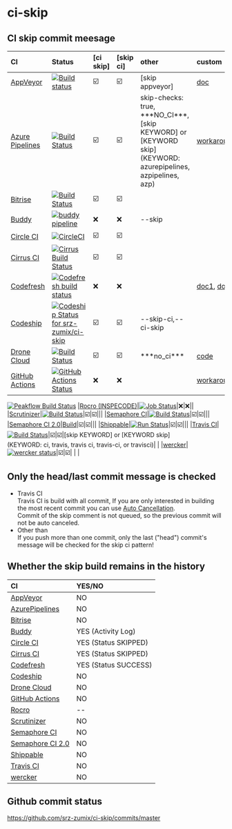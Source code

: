 # ci-skip

CI skip commit meesage
--------------------------------------------------

|CI|Status|[ci skip]|[skip ci]|other|custom|
|:--|:--|:--|:--|:--|:--|
|[AppVeyor](https://www.appveyor.com/docs/how-to/filtering-commits/#skip-commits)|[![Build status](https://ci.appveyor.com/api/projects/status/yagkbieyahgxx7cd?svg=true)](https://ci.appveyor.com/project/srz-zumix/ci-skip)|:ballot_box_with_check:|:ballot_box_with_check:|[skip appveyor]| [doc](https://www.appveyor.com/docs/how-to/filtering-commits/#skip-commits) |
|[Azure Pipelines](https://docs.microsoft.com/en-us/azure/devops/pipelines/build/triggers?view=azure-devops&tabs=yaml#skipping-ci-for-individual-commits)|[![Build Status](https://dev.azure.com/srz-zumix/ci-skip/_apis/build/status/ci-skip-CI)](https://dev.azure.com/srz-zumix/ci-skip/_build/latest?definitionId=6)|:ballot_box_with_check:|:ballot_box_with_check:|skip-checks: true, \*\*\*NO_CI\*\*\*,<br> [skip KEYWORD] or [KEYWORD skip]<br> (KEYWORD: azurepipelines, azpipelines, azp)|[workaround](https://github.com/Microsoft/azure-pipelines-agent/issues/858#issuecomment-457027046)|
|[Bitrise](http://devcenter.bitrise.io/tips-and-tricks/skip-a-build/)|[![Build Status](https://app.bitrise.io/app/888b3fc92ca7352c/status.svg?token=1zo_JkiGKmgbqRGxtLdieQ&branch=master)](https://app.bitrise.io/app/888b3fc92ca7352c)|:ballot_box_with_check:|:ballot_box_with_check:|||
|[Buddy](https://buddy.works/knowledge/deployments/how-use-commit-commands)|[![buddy pipeline](https://app.buddy.works/zumixcpp/ci-skip/pipelines/pipeline/127277/badge.svg?token=5e58135ab4831252209e7b1fe75bfe9de669b0dc7e95ed4316eebad2187d59a0 "buddy pipeline")](https://app.buddy.works/zumixcpp/ci-skip/pipelines/pipeline/127277)|:x:|:x:|--skip||
|[Circle CI](https://circleci.com/docs/1.0/skip-a-build/)|[![CircleCI](https://circleci.com/gh/srz-zumix/ci-skip/tree/master.svg?style=svg)](https://circleci.com/gh/srz-zumix/ci-skip/tree/master)|:ballot_box_with_check:|:ballot_box_with_check:| | |
|[Cirrus CI](https://cirrus-ci.org/guide/writing-tasks/#conditional-task-execution)|[![Cirrus Build Status](https://api.cirrus-ci.com/github/srz-zumix/ci-skip.svg?branch=master)](https://cirrus-ci.com/github/srz-zumix/ci-skip/master)|:ballot_box_with_check:|:ballot_box_with_check:| | |
|[Codefresh](https://docs.codefresh.io/v1.0/docs/conditional-execution-of-steps)|[![Codefresh build status]( https://g.codefresh.io/api/badges/build?repoOwner=srz-zumix&repoName=ci-skip&branch=master&pipelineName=ci-skip&accountName=srz-zumix&type=cf-1)]( https://g.codefresh.io/repositories/srz-zumix/ci-skip/builds?filter=trigger:build;branch:master;service:5a8d6d36d78094000162db49~ci-skip)|:x:|:x:||[doc1](https://docs.codefresh.io/docs/build-1), [doc2](https://docs.codefresh.io/docs/handling-commit-messages-with-quotes)|
[Codeship](https://documentation.codeship.com/general/projects/skipping-builds/)|[ ![Codeship Status for srz-zumix/ci-skip](https://app.codeship.com/projects/00a08490-f92d-0135-3ab5-029b8e2f450f/status?branch=master)](https://app.codeship.com/projects/278452)|:ballot_box_with_check:|:ballot_box_with_check:|--skip-ci,--ci-skip||
|[Drone Cloud](https://cloud.drone.io/)|[![Build Status](https://cloud.drone.io/api/badges/srz-zumix/ci-skip/status.svg)](https://cloud.drone.io/srz-zumix/ci-skip)|:ballot_box_with_check:|:ballot_box_with_check:|\*\*\*no_ci\*\*\*|[code](https://github.com/drone/drone/blob/master/trigger/skip.go#L61:L71)|
|[GitHub Actions](https://github.com/features/actions)|[![GitHub Actions Status](https://github.com/srz-zumix/ci-skip/workflows/GitHub%20Actions/badge.svg?branch=master)](https://github.com/srz-zumix/ci-skip/actions)|:x:|:x:||[workaround](./docs/github/WORKAROUND.md)|
[![Peakflow Build Status](https://www.peakflow.io/en/projects/ci-skip/branch-statuses/master.svg)](https://www.peakflow.io/en/projects/ci-skip/build-groups?build_groups_q%5Bbranch_name_cont%5D=master)
|[Rocro (INSPECODE)](https://rocro.com/)|[![Job Status](https://inspecode.rocro.com/badges/github.com/srz-zumix/ci-skip/status?token=8V-M4dzbmfp7kXb7GgbTPuRnUZEXNJDqJby9hQ0IX9E)](https://inspecode.rocro.com/jobs/github.com/srz-zumix/ci-skip/latest?completed=true)|:x:|:x:||
|[Scrutinizer](https://scrutinizer-ci.com/docs/guides/skipping_a_build_via_commit_message)|[![Build Status](https://scrutinizer-ci.com/g/srz-zumix/ci-skip/badges/build.png?b=master)](https://scrutinizer-ci.com/g/srz-zumix/ci-skip/build-status/master)|:ballot_box_with_check:|:ballot_box_with_check:|||
|[Semaphore CI](https://semaphoreci.com/docs/how-to-skip-building-for-some-commits-with-ci-skip.html)|[![Build Status](https://semaphoreci.com/api/v1/srz_zumix/ci-skip/branches/master/badge.svg)](https://semaphoreci.com/srz_zumix/ci-skip)|:ballot_box_with_check:|:ballot_box_with_check:|||
|[Semaphore CI 2.0](https://docs.semaphoreci.com/article/146-skip-building-some-commits-with-ci-skip)|[Build](https://srz-zumix.semaphoreci.com/projects/ci-skip)|:ballot_box_with_check:|:ballot_box_with_check:|||
|[Shippable](http://docs.shippable.com/ci/skip-builds/)|[![Run Status](https://api.shippable.com/projects/5a8d7f96d0386507000fbc70/badge?branch=master)](https://app.shippable.com/github/srz-zumix/ci-skip)|:ballot_box_with_check:|:ballot_box_with_check:|||
|[Travis CI](https://docs.travis-ci.com/user/customizing-the-build/#skipping-a-build)|[![Build Status](https://travis-ci.com/srz-zumix/ci-skip.svg?branch=master)](https://travis-ci.com/srz-zumix/ci-skip)|:ballot_box_with_check:|:ballot_box_with_check:|[skip KEYWORD] or [KEYWORD skip]<br> (KEYWORD: ci, travis, travis ci, travis-ci, or travisci)| |
|[wercker](http://devcenter.wercker.com/docs/faq/how-can-i-skip-a-build#hs_cos_wrapper_name)|[![wercker status](https://app.wercker.com/status/95dc13c5815e10848c9c7bafbba37e62/s/master "wercker status")](https://app.wercker.com/project/byKey/95dc13c5815e10848c9c7bafbba37e62)|:ballot_box_with_check:|:ballot_box_with_check:| | |

Only the head/last commit message is checked
--------------------------------------------------

* Travis CI  
Travis CI is build with all commit, If you are only interested in building the most recent commit you can use [Auto Cancellation](https://docs.travis-ci.com/user/customizing-the-build/#Building-only-the-latest-commit).  
Commit of the skip comment is not queued, so the previous commit will not be auto canceled.
* Other than  
If you push more than one commit, only the last ("head") commit's message will be checked for the skip ci pattern!

Whether the skip build remains in the history
--------------------------------------------------

|CI|YES/NO|
|:--|:--|
|[AppVeyor](https://www.appveyor.com)|NO|
|[AzurePipelines](https://docs.microsoft.com/en-us/azure/devops/pipelines/)|NO|
|[Bitrise](https://www.bitrise.io)|NO|
|[Buddy](https://buddy.works)|YES (Activity Log)|
|[Circle CI](https://circleci.com)|YES (Status SKIPPED)|
|[Cirrus CI](https://cirrus-ci.org/)|YES (Status SKIPPED)|
|[Codefresh](https://codefresh.io/)|YES (Status SUCCESS)|
|[Codeship](https://codeship.com/)|NO|
|[Drone Cloud](https://cloud.drone.io/)|NO|
|[GitHub Actions](https://github.com/features/actions)|NO|
|[Rocro](https://rocro.com/)|--|
|[Scrutinizer](https://scrutinizer-ci.com)|NO|
|[Semaphore CI](https://semaphoreci.com)|NO|
|[Semaphore CI 2.0](https://semaphoreci.com)|NO|
|[Shippable](http://shippable.com)|NO|
|[Travis CI](https://travis-ci.com/)|NO|
|[wercker](http://www.wercker.com/)|NO|

Github commit status
--------------------------------------------------

https://github.com/srz-zumix/ci-skip/commits/master

